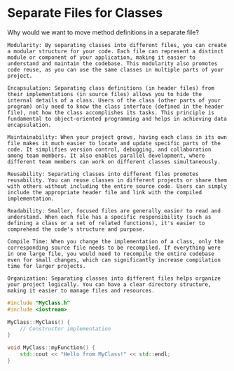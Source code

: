 # Separate Files for Classes

Why would we want to move method definitions in a separate file?

    Modularity: By separating classes into different files, you can create a modular structure for your code. Each file can represent a distinct module or component of your application, making it easier to understand and maintain the codebase. This modularity also promotes code reuse, as you can use the same classes in multiple parts of your project.

    Encapsulation: Separating class definitions (in header files) from their implementations (in source files) allows you to hide the internal details of a class. Users of the class (other parts of your program) only need to know the class interface (defined in the header file), not how the class accomplishes its tasks. This principle is fundamental to object-oriented programming and helps in achieving data encapsulation.

    Maintainability: When your project grows, having each class in its own file makes it much easier to locate and update specific parts of the code. It simplifies version control, debugging, and collaboration among team members. It also enables parallel development, where different team members can work on different classes simultaneously.

    Reusability: Separating classes into different files promotes reusability. You can reuse classes in different projects or share them with others without including the entire source code. Users can simply include the appropriate header file and link with the compiled implementation.

    Readability: Smaller, focused files are generally easier to read and understand. When each file has a specific responsibility (such as defining a class or a set of related functions), it's easier to comprehend the code's structure and purpose.

    Compile Time: When you change the implementation of a class, only the corresponding source file needs to be recompiled. If everything were in one large file, you would need to recompile the entire codebase even for small changes, which can significantly increase compilation time for larger projects.

    Organization: Separating classes into different files helps organize your project logically. You can have a clear directory structure, making it easier to manage files and resources.

```cpp
#include "MyClass.h"
#include <iostream>

MyClass::MyClass() {
    // Constructor implementation
}

void MyClass::myFunction() {
    std::cout << "Hello from MyClass!" << std::endl;
}
```
